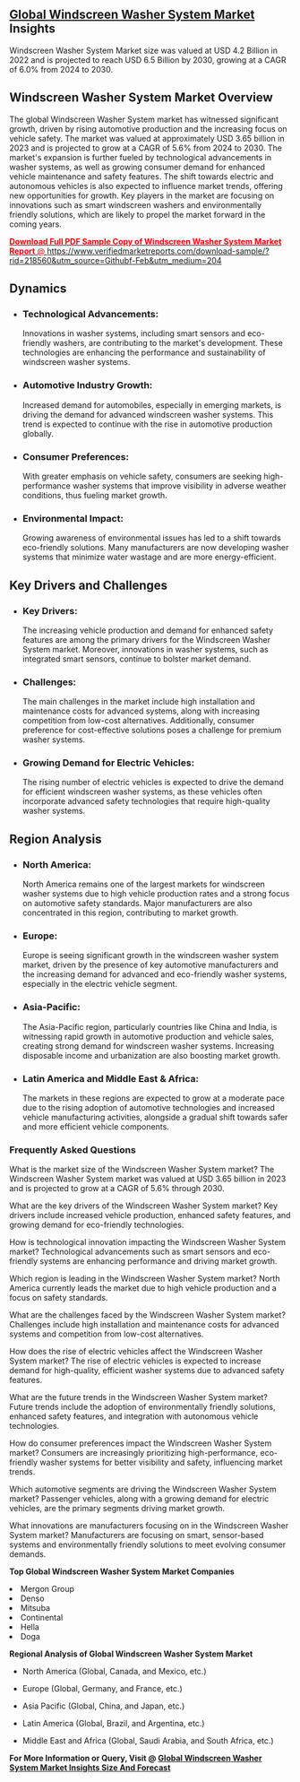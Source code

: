 <h2><a href="https://www.verifiedmarketreports.com/download-sample/?rid=218560&amp;utm_source=Githubf&amp;utm_medium=204" target="_blank">Global Windscreen Washer System Market</a> Insights</h2><p>Windscreen Washer System Market size was valued at USD 4.2 Billion in 2022 and is projected to reach USD 6.5 Billion by 2030, growing at a CAGR of 6.0% from 2024 to 2030.</p><p> <h2>Windscreen Washer System Market Overview</h2> <p>The global Windscreen Washer System market has witnessed significant growth, driven by rising automotive production and the increasing focus on vehicle safety. The market was valued at approximately USD 3.65 billion in 2023 and is projected to grow at a CAGR of 5.6% from 2024 to 2030. The market's expansion is further fueled by technological advancements in washer systems, as well as growing consumer demand for enhanced vehicle maintenance and safety features. The shift towards electric and autonomous vehicles is also expected to influence market trends, offering new opportunities for growth. Key players in the market are focusing on innovations such as smart windscreen washers and environmentally friendly solutions, which are likely to propel the market forward in the coming years. <a href="download_sample_link"><p><span class=""><span style="color: #ff0000;"><strong>Download Full PDF Sample Copy of Windscreen Washer System Market Report</strong> @ </span><a href="https://www.verifiedmarketreports.com/download-sample/?rid=218560&amp;utm_source=Githubf-Feb&amp;utm_medium=204" target="_blank">https://www.verifiedmarketreports.com/download-sample/?rid=218560&amp;utm_source=Githubf-Feb&amp;utm_medium=204</a></span></p></a></p> <h2>Dynamics</h2> <ul> <li><h3>Technological Advancements:</h3> Innovations in washer systems, including smart sensors and eco-friendly washers, are contributing to the market's development. These technologies are enhancing the performance and sustainability of windscreen washer systems.</li> <li><h3>Automotive Industry Growth:</h3> Increased demand for automobiles, especially in emerging markets, is driving the demand for advanced windscreen washer systems. This trend is expected to continue with the rise in automotive production globally.</li> <li><h3>Consumer Preferences:</h3> With greater emphasis on vehicle safety, consumers are seeking high-performance washer systems that improve visibility in adverse weather conditions, thus fueling market growth.</li> <li><h3>Environmental Impact:</h3> Growing awareness of environmental issues has led to a shift towards eco-friendly solutions. Many manufacturers are now developing washer systems that minimize water wastage and are more energy-efficient.</li> </ul> <h2>Key Drivers and Challenges</h2> <ul> <li><h3>Key Drivers:</h3> The increasing vehicle production and demand for enhanced safety features are among the primary drivers for the Windscreen Washer System market. Moreover, innovations in washer systems, such as integrated smart sensors, continue to bolster market demand.</li> <li><h3>Challenges:</h3> The main challenges in the market include high installation and maintenance costs for advanced systems, along with increasing competition from low-cost alternatives. Additionally, consumer preference for cost-effective solutions poses a challenge for premium washer systems.</li> <li><h3>Growing Demand for Electric Vehicles:</h3> The rising number of electric vehicles is expected to drive the demand for efficient windscreen washer systems, as these vehicles often incorporate advanced safety technologies that require high-quality washer systems.</li> </ul> <h2>Region Analysis</h2> <ul> <li><h3>North America:</h3> North America remains one of the largest markets for windscreen washer systems due to high vehicle production rates and a strong focus on automotive safety standards. Major manufacturers are also concentrated in this region, contributing to market growth.</li> <li><h3>Europe:</h3> Europe is seeing significant growth in the windscreen washer system market, driven by the presence of key automotive manufacturers and the increasing demand for advanced and eco-friendly washer systems, especially in the electric vehicle segment.</li> <li><h3>Asia-Pacific:</h3> The Asia-Pacific region, particularly countries like China and India, is witnessing rapid growth in automotive production and vehicle sales, creating strong demand for windscreen washer systems. Increasing disposable income and urbanization are also boosting market growth.</li> <li><h3>Latin America and Middle East & Africa:</h3> The markets in these regions are expected to grow at a moderate pace due to the rising adoption of automotive technologies and increased vehicle manufacturing activities, alongside a gradual shift towards safer and more efficient vehicle components.</li> </ul> <h3>Frequently Asked Questions</h3> <p>What is the market size of the Windscreen Washer System market? The Windscreen Washer System market was valued at USD 3.65 billion in 2023 and is projected to grow at a CAGR of 5.6% through 2030.</p> <p>What are the key drivers of the Windscreen Washer System market? Key drivers include increased vehicle production, enhanced safety features, and growing demand for eco-friendly technologies.</p> <p>How is technological innovation impacting the Windscreen Washer System market? Technological advancements such as smart sensors and eco-friendly systems are enhancing performance and driving market growth.</p> <p>Which region is leading in the Windscreen Washer System market? North America currently leads the market due to high vehicle production and a focus on safety standards.</p> <p>What are the challenges faced by the Windscreen Washer System market? Challenges include high installation and maintenance costs for advanced systems and competition from low-cost alternatives.</p> <p>How does the rise of electric vehicles affect the Windscreen Washer System market? The rise of electric vehicles is expected to increase demand for high-quality, efficient washer systems due to advanced safety features.</p> <p>What are the future trends in the Windscreen Washer System market? Future trends include the adoption of environmentally friendly solutions, enhanced safety features, and integration with autonomous vehicle technologies.</p> <p>How do consumer preferences impact the Windscreen Washer System market? Consumers are increasingly prioritizing high-performance, eco-friendly washer systems for better visibility and safety, influencing market trends.</p> <p>Which automotive segments are driving the Windscreen Washer System market? Passenger vehicles, along with a growing demand for electric vehicles, are the primary segments driving market growth.</p> <p>What innovations are manufacturers focusing on in the Windscreen Washer System market? Manufacturers are focusing on smart, sensor-based systems and environmentally friendly solutions to meet evolving consumer demands.</p> </p><p><strong>Top Global Windscreen Washer System Market Companies</strong></p><div data-test-id=""><p><li>Mergon Group</li><li> Denso</li><li> Mitsuba</li><li> Continental</li><li> Hella</li><li> Doga</li></p><div><strong>Regional Analysis of&nbsp;Global Windscreen Washer System Market</strong></div><ul><li dir="ltr"><p dir="ltr">North America&nbsp;(Global, Canada, and Mexico, etc.)</p></li><li dir="ltr"><p dir="ltr">Europe (Global, Germany, and France, etc.)</p></li><li dir="ltr"><p dir="ltr">Asia Pacific&nbsp;(Global, China, and Japan, etc.)</p></li><li dir="ltr"><p dir="ltr">Latin America&nbsp;(Global, Brazil, and Argentina, etc.)</p></li><li dir="ltr">Middle East and Africa&nbsp;(Global, Saudi Arabia, and South Africa, etc.)</li></ul><p><strong>For More Information or Query, Visit @&nbsp;</strong><strong><a href="https://www.verifiedmarketreports.com/product/windscreen-washer-system-market/?utm_source=Githubf&amp;utm_medium=204" target="_blank">Global Windscreen Washer System Market Insights Size And Forecast</a></strong></p></div>
